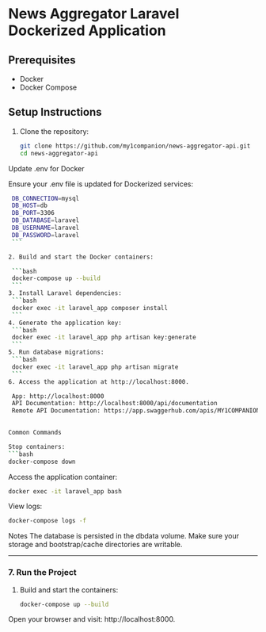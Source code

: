# News Aggregator Laravel Dockerized Application

## Prerequisites

- Docker
- Docker Compose

## Setup Instructions

1. Clone the repository:
   ```bash
   git clone https://github.com/my1companion/news-aggregator-api.git
   cd news-aggregator-api
    ```

Update .env for Docker

Ensure your .env file is updated for Dockerized services:

   ```bash
	DB_CONNECTION=mysql
	DB_HOST=db
	DB_PORT=3306
	DB_DATABASE=laravel
	DB_USERNAME=laravel
	DB_PASSWORD=laravel
	```

2. Build and start the Docker containers:

	```bash
	docker-compose up --build
	```
3. Install Laravel dependencies:
	```bash
	docker exec -it laravel_app composer install
	```
4. Generate the application key:
	```bash
	docker exec -it laravel_app php artisan key:generate
 	```
5. Run database migrations:
	```bash
	docker exec -it laravel_app php artisan migrate
 	```
 6. Access the application at http://localhost:8000.

	App: http://localhost:8000
	API Documentation: http://localhost:8000/api/documentation
	Remote API Documentation: https://app.swaggerhub.com/apis/MY1COMPANION/new-aggregator/1.0.0
	

Common Commands

Stop containers:
   ```bash
   docker-compose down
   ```

Access the application container:
 
   ```bash
   docker exec -it laravel_app bash
   ```

View logs:
   ```bash
   docker-compose logs -f
   ```

Notes
The database is persisted in the dbdata volume.
Make sure your storage and bootstrap/cache directories are writable.


---

### **7. Run the Project**

1. Build and start the containers:
   ```bash
   docker-compose up --build
   ```
Open your browser and visit: http://localhost:8000.
